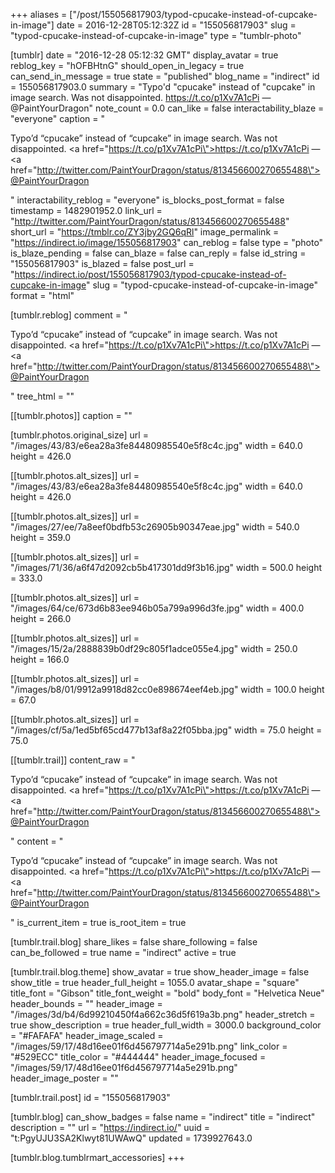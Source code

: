 +++
aliases = ["/post/155056817903/typod-cpucake-instead-of-cupcake-in-image"]
date = 2016-12-28T05:12:32Z
id = "155056817903"
slug = "typod-cpucake-instead-of-cupcake-in-image"
type = "tumblr-photo"

[tumblr]
date = "2016-12-28 05:12:32 GMT"
display_avatar = true
reblog_key = "hOFBHtnG"
should_open_in_legacy = true
can_send_in_message = true
state = "published"
blog_name = "indirect"
id = 155056817903.0
summary = "Typo'd \"cpucake\" instead of \"cupcake\" in image search. Was not disappointed. https://t.co/p1Xv7A1cPi — @PaintYourDragon"
note_count = 0.0
can_like = false
interactability_blaze = "everyone"
caption = "<p>Typo&rsquo;d &ldquo;cpucake&rdquo; instead of &ldquo;cupcake&rdquo; in image search. Was not disappointed. <a href=\"https://t.co/p1Xv7A1cPi\">https://t.co/p1Xv7A1cPi</a> — <a href=\"http://twitter.com/PaintYourDragon/status/813456600270655488\">@PaintYourDragon</a></p>"
interactability_reblog = "everyone"
is_blocks_post_format = false
timestamp = 1482901952.0
link_url = "http://twitter.com/PaintYourDragon/status/813456600270655488"
short_url = "https://tmblr.co/ZY3jby2GQ6qRl"
image_permalink = "https://indirect.io/image/155056817903"
can_reblog = false
type = "photo"
is_blaze_pending = false
can_blaze = false
can_reply = false
id_string = "155056817903"
is_blazed = false
post_url = "https://indirect.io/post/155056817903/typod-cpucake-instead-of-cupcake-in-image"
slug = "typod-cpucake-instead-of-cupcake-in-image"
format = "html"

[tumblr.reblog]
comment = "<p>Typo’d “cpucake” instead of “cupcake” in image search. Was not disappointed. <a href=\"https://t.co/p1Xv7A1cPi\">https://t.co/p1Xv7A1cPi</a> — <a href=\"http://twitter.com/PaintYourDragon/status/813456600270655488\">@PaintYourDragon</a></p>"
tree_html = ""

[[tumblr.photos]]
caption = ""

[tumblr.photos.original_size]
url = "/images/43/83/e6ea28a3fe84480985540e5f8c4c.jpg"
width = 640.0
height = 426.0

[[tumblr.photos.alt_sizes]]
url = "/images/43/83/e6ea28a3fe84480985540e5f8c4c.jpg"
width = 640.0
height = 426.0

[[tumblr.photos.alt_sizes]]
url = "/images/27/ee/7a8eef0bdfb53c26905b90347eae.jpg"
width = 540.0
height = 359.0

[[tumblr.photos.alt_sizes]]
url = "/images/71/36/a6f47d2092cb5b417301dd9f3b16.jpg"
width = 500.0
height = 333.0

[[tumblr.photos.alt_sizes]]
url = "/images/64/ce/673d6b83ee946b05a799a996d3fe.jpg"
width = 400.0
height = 266.0

[[tumblr.photos.alt_sizes]]
url = "/images/15/2a/2888839b0df29c805f1adce055e4.jpg"
width = 250.0
height = 166.0

[[tumblr.photos.alt_sizes]]
url = "/images/b8/01/9912a9918d82cc0e898674eef4eb.jpg"
width = 100.0
height = 67.0

[[tumblr.photos.alt_sizes]]
url = "/images/cf/5a/1ed5bf65cd477b13af8a22f05bba.jpg"
width = 75.0
height = 75.0

[[tumblr.trail]]
content_raw = "<p>Typo’d “cpucake” instead of “cupcake” in image search. Was not disappointed. <a href=\"https://t.co/p1Xv7A1cPi\">https://t.co/p1Xv7A1cPi</a> — <a href=\"http://twitter.com/PaintYourDragon/status/813456600270655488\">@PaintYourDragon</a></p>"
content = "<p>Typo&rsquo;d &ldquo;cpucake&rdquo; instead of &ldquo;cupcake&rdquo; in image search. Was not disappointed. <a href=\"https://t.co/p1Xv7A1cPi\">https://t.co/p1Xv7A1cPi</a> &mdash; <a href=\"http://twitter.com/PaintYourDragon/status/813456600270655488\">@PaintYourDragon</a></p>"
is_current_item = true
is_root_item = true

[tumblr.trail.blog]
share_likes = false
share_following = false
can_be_followed = true
name = "indirect"
active = true

[tumblr.trail.blog.theme]
show_avatar = true
show_header_image = false
show_title = true
header_full_height = 1055.0
avatar_shape = "square"
title_font = "Gibson"
title_font_weight = "bold"
body_font = "Helvetica Neue"
header_bounds = ""
header_image = "/images/3d/b4/6d99210450f4a662c36d5f619a3b.png"
header_stretch = true
show_description = true
header_full_width = 3000.0
background_color = "#FAFAFA"
header_image_scaled = "/images/59/17/48d16ee01f6d456797714a5e291b.png"
link_color = "#529ECC"
title_color = "#444444"
header_image_focused = "/images/59/17/48d16ee01f6d456797714a5e291b.png"
header_image_poster = ""

[tumblr.trail.post]
id = "155056817903"

[tumblr.blog]
can_show_badges = false
name = "indirect"
title = "indirect"
description = ""
url = "https://indirect.io/"
uuid = "t:PgyUJU3SA2Klwyt81UWAwQ"
updated = 1739927643.0

[tumblr.blog.tumblrmart_accessories]
+++

